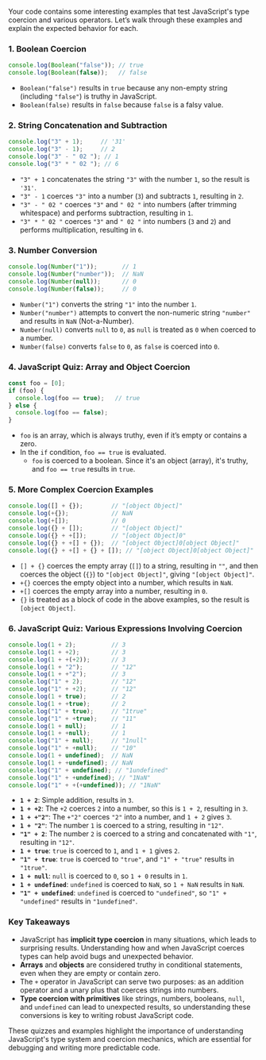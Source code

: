 Your code contains some interesting examples that test JavaScript's type coercion and various operators. Let’s walk through these examples and explain the expected behavior for each.

### 1. **Boolean Coercion**

```javascript
console.log(Boolean("false")); // true
console.log(Boolean(false));   // false
```
- `Boolean("false")` results in `true` because any non-empty string (including `"false"`) is truthy in JavaScript.
- `Boolean(false)` results in `false` because `false` is a falsy value.

### 2. **String Concatenation and Subtraction**

```javascript
console.log("3" + 1);     // '31'
console.log("3" - 1);     // 2
console.log("3" - " 02 "); // 1
console.log("3" * " 02 "); // 6
```
- `"3" + 1` concatenates the string `"3"` with the number `1`, so the result is `'31'`.
- `"3" - 1` coerces `"3"` into a number (`3`) and subtracts `1`, resulting in `2`.
- `"3" - " 02 "` coerces `"3"` and `" 02 "` into numbers (after trimming whitespace) and performs subtraction, resulting in `1`.
- `"3" * " 02 "` coerces `"3"` and `" 02 "` into numbers (`3` and `2`) and performs multiplication, resulting in `6`.

### 3. **Number Conversion**

```javascript
console.log(Number("1"));       // 1
console.log(Number("number"));  // NaN
console.log(Number(null));      // 0
console.log(Number(false));     // 0
```
- `Number("1")` converts the string `"1"` into the number `1`.
- `Number("number")` attempts to convert the non-numeric string `"number"` and results in `NaN` (Not-a-Number).
- `Number(null)` converts `null` to `0`, as `null` is treated as `0` when coerced to a number.
- `Number(false)` converts `false` to `0`, as `false` is coerced into `0`.

### 4. **JavaScript Quiz: Array and Object Coercion**

```javascript
const foo = [0];
if (foo) {
  console.log(foo == true);   // true
} else {
  console.log(foo == false);
}
```
- `foo` is an array, which is always truthy, even if it’s empty or contains a zero. 
- In the `if` condition, `foo == true` is evaluated. 
  - `foo` is coerced to a boolean. Since it's an object (array), it's truthy, and `foo == true` results in `true`.

### 5. **More Complex Coercion Examples**

```javascript
console.log([] + {});        // "[object Object]"
console.log(+{});            // NaN
console.log(+[]);            // 0
console.log({} + []);        // "[object Object]"
console.log({} + +[]);       // "[object Object]0"
console.log({} + +[] + {});  // "[object Object]0[object Object]"
console.log({} + +[] + {} + []); // "[object Object]0[object Object]"
```
- `[] + {}` coerces the empty array (`[]`) to a string, resulting in `""`, and then coerces the object (`{}`) to `"[object Object]"`, giving `"[object Object]"`.
- `+{}` coerces the empty object into a number, which results in `NaN`.
- `+[]` coerces the empty array into a number, resulting in `0`.
- `{}` is treated as a block of code in the above examples, so the result is `[object Object]`.

### 6. **JavaScript Quiz: Various Expressions Involving Coercion**

```javascript
console.log(1 + 2);          // 3
console.log(1 + +2);         // 3
console.log(1 + +(+2));      // 3
console.log(1 + "2");        // "12"
console.log(1 + +"2");       // 3
console.log("1" + 2);        // "12"
console.log("1" + +2);       // "12"
console.log(1 + true);       // 2
console.log(1 + +true);      // 2
console.log("1" + true);     // "1true"
console.log("1" + +true);    // "11"
console.log(1 + null);       // 1
console.log(1 + +null);      // 1
console.log("1" + null);     // "1null"
console.log("1" + +null);    // "10"
console.log(1 + undefined);  // NaN
console.log(1 + +undefined); // NaN
console.log("1" + undefined); // "1undefined"
console.log("1" + +undefined); // "1NaN"
console.log("1" + +(+undefined)); // "1NaN"
```
- **`1 + 2`**: Simple addition, results in `3`.
- **`1 + +2`**: The `+2` coerces `2` into a number, so this is `1 + 2`, resulting in `3`.
- **`1 + +"2"`**: The `+"2"` coerces `"2"` into a number, and `1 + 2` gives `3`.
- **`1 + "2"`**: The number `1` is coerced to a string, resulting in `"12"`.
- **`"1" + 2`**: The number `2` is coerced to a string and concatenated with `"1"`, resulting in `"12"`.
- **`1 + true`**: `true` is coerced to `1`, and `1 + 1` gives `2`.
- **`"1" + true`**: `true` is coerced to `"true"`, and `"1" + "true"` results in `"1true"`.
- **`1 + null`**: `null` is coerced to `0`, so `1 + 0` results in `1`.
- **`1 + undefined`**: `undefined` is coerced to `NaN`, so `1 + NaN` results in `NaN`.
- **`"1" + undefined`**: `undefined` is coerced to `"undefined"`, so `"1" + "undefined"` results in `"1undefined"`.

### Key Takeaways
- JavaScript has **implicit type coercion** in many situations, which leads to surprising results. Understanding how and when JavaScript coerces types can help avoid bugs and unexpected behavior.
- **Arrays** and **objects** are considered truthy in conditional statements, even when they are empty or contain zero.
- The `+` operator in JavaScript can serve two purposes: as an addition operator and a unary plus that coerces strings into numbers.
- **Type coercion with primitives** like strings, numbers, booleans, `null`, and `undefined` can lead to unexpected results, so understanding these conversions is key to writing robust JavaScript code.

These quizzes and examples highlight the importance of understanding JavaScript's type system and coercion mechanics, which are essential for debugging and writing more predictable code.